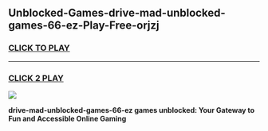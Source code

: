 
## Unblocked-Games-drive-mad-unblocked-games-66-ez-Play-Free-orjzj
<h3>
<a href="https://premium76.site?title=drive-mad-unblocked-games-66-ez&ref=19M">CLICK TO PLAY</a></h3>
<hr>

<h3>
<a href="https://premium76.site?title=drive-mad-unblocked-games-66-ez&ref=19M">CLICK 2 PLAY</a>
  
</h3>

<a href="https://premium76.site?title=drive-mad-unblocked-games-66-ez&ref=19M"><img src="https://clearcache.store/games.png"></a>


**drive-mad-unblocked-games-66-ez games unblocked: Your Gateway to Fun and Accessible Online Gaming**
